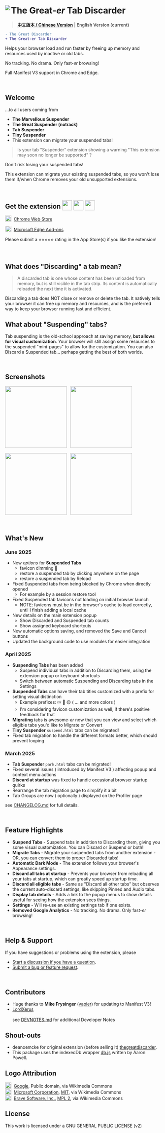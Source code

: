 # <img src="./src/img/icon48.png" align="left" /> The Great-*er* Tab Discarder

> **[中文版本 / Chinese Version](./README_zh.md)** | **English Version (current)**

```diff
- The Great Discarder
+ The Great-er Tab Discarder
```

Helps your browser load and run faster by freeing up memory and resources used by inactive or old tabs.

No tracking.  No drama.  Only fast-*er* browsing!

Full Manifest V3 support in Chrome and Edge.

<br>

## Welcome
...to all users coming from
- **The Marvellous Suspender**
- **The Great Suspender (notrack)**
- **Tab Suspender**
- **Tiny Suspender**
- This extension can migrate your suspended tabs!

> Is your tab "Suspender" extension showing a warning "This extension may soon no longer be supported" ?<br>

Don't risk losing your suspended tabs!

This extension can migrate your existing suspended tabs,
so you won't lose them if/when Chrome removes your old unsupported extensions.

<br>

## Get the extension   <img src="./src/img/chrome.svg" height="32" valign="text-bottom" /> <img src="./src/img/edge.svg" height="32" valign="text-bottom" /> <img src="./src/img/brave.svg" height="32" valign="text-bottom" />


<img src="./src/img/chrome.svg" height="20" valign="text-bottom" />&nbsp;
[Chrome Web Store](https://chromewebstore.google.com/detail/the-great-er-tab-discarder/plpkmjcnhhnpkblimgenmdhghfgghdpp)

<img src="./src/img/edge.svg" height="20" valign="text-bottom" />&nbsp;
[Microsoft Edge Add-ons](https://microsoftedge.microsoft.com/addons/detail/the-greater-tab-discarder/lieejiddoadedggjdkgeellgeeibbnai)

Please submit a ⭐⭐⭐⭐⭐ rating in the App Store(s) if you like the extension!

<br>

## What does "Discarding" a tab mean?
> A discarded tab is one whose content has been unloaded from memory, but is still visible in the tab strip.
> Its content is automatically reloaded the next time it is activated.

Discarding a tab does NOT close or remove or delete the tab.
It natively tells your browser it can free up memory and resources, and is the preferred way to keep your browser running fast and efficient.

## What about "Suspending" tabs?
Tab suspending is the old-school approach at saving memory, **but allows for visual customization**.
Your browser will still assign some resources to the suspended "mini-pages" to allow for the customization.
You can also Discard a Suspended tab...  perhaps getting the best of both worlds.

<br>

## Screenshots
<img src="./screenshots/Popup Light.png" height="200" /> &nbsp;
<img src="./screenshots/Options Light.png" height="200" /> &nbsp;

<img src="./screenshots/Popup Dark.png" height="200" /> &nbsp;
<img src="./screenshots/Options Dark.png" height="200" /> &nbsp;

<br>

## What's New

### June 2025
- New *options* for **Suspended Tabs**
  - favicon dimming 🎉
  - restore a suspended tab by clicking anywhere on the page
  - restore a suspended tab by Reload
- Fixed Suspended tabs from being blocked by Chrome when directly opened
  - For example by a session restore tool
- Fixed Suspended tab favicons not loading on initial browser launch
  - NOTE: favicons must be in the browser's cache to load correctly, until I finish adding a local cache
- New details on the main extension popup
  - Show Discarded and Suspended tab counts
  - Show assigned keyboard shortcuts
- New automatic options saving, and removed the Save and Cancel buttons
- Updated the background code to use modules for easier integration

### April 2025
- **Suspending Tabs** has been added
  - Suspend individual tabs in addition to Discarding them, using the extension popup or keyboard shortcuts
  - Switch between automatic Suspending and Discarding tabs in the Settings
- **Suspended Tabs** can have their tab titles customized with a prefix for setting visual distinction
  - Example prefixes: 💤 🔴 🟡 ( ... and more colors )
  - I'm considering favicon customization as well, if there's positive feedback for that
- **Migrating** tabs is awesome-*er* now that you can view and select which eligible tabs you'd like to Migrate or Convert
- **Tiny Suspender** `suspend.html` tabs can be migrated!
- Fixed tab migration to handle the different formats better, which should prevent looping

### March 2025
- **Tab Suspender** `park.html` tabs can be migrated!
- Fixed several issues ( introduced by Manifest V3 ) affecting popup and context menu actions
- **Discard at startup** was fixed to handle occasional browser startup quirks
- Rearrange the tab migration page to simplify it a bit
- Tab Groups are now ( optionally ) displayed on the Profiler page

see [CHANGELOG.md](./CHANGELOG.md) for full details.

<br>

## Feature Highlights
- **Suspend Tabs** - Suspend tabs in addition to Discarding them, giving you some visual customization.  You can Discard or Suspend or both!
- **Migrate Tabs** - Migrate your suspended tabs from another extension - OR, you can convert them to proper Discarded tabs!
- **Automatic Dark Mode** - The extension follows your browser's Appearance settings.
- **Discard all tabs at startup** - Prevents your browser from reloading all your tabs at startup, which can greatly speed up startup time.
- **Discard all eligible tabs** - Same as "Discard all other tabs" but observes the current auto-discard settings, like skipping Pinned and Audio tabs.
- **Display tab details** - Adds a link to the popup menus to show details useful for seeing how the extension sees things.
- **Settings** - Will re-use an existing settings tab if one exists.
- **Removed Google Analytics** - No tracking. No drama. Only fast-*er* browsing!

<br>

## Help & Support

If you have suggestions or problems using the extension, please
- [Start a discussion if you have a question](https://github.com/rkodey/the-great-er-discarder-er/discussions).
- [Submit a bug or feature request](https://github.com/rkodey/the-great-er-discarder-er/issues).

<br>

## Contributors
- Huge thanks to **Mike Frysinger** ([vapier](https://github.com/vapier)) for updating to Manifest V3!
- [LordXerus](https://github.com/LordXerus)
  <br><br>see [DEVNOTES.md](./DEVNOTES.md) for additional Developer Notes

## Shout-outs
- deanoemcke for original extension (before selling it) [thegreatdiscarder](https://github.com/deanoemcke/).
- This package uses the indexedDb wrapper [db.js](https://github.com/aaronpowell/db.js) written by Aaron Powell.

## Logo Attribution

<img src="./src/img/chrome.svg" height="20" valign="text-bottom" />&nbsp;
<a href="https://commons.wikimedia.org/wiki/File:Google_Chrome_icon_(February_2022).svg">Google</a>, Public domain, via Wikimedia Commons<br>
<img src="./src/img/edge.svg" height="20" valign="text-bottom" />&nbsp;
<a href="https://commons.wikimedia.org/wiki/File:Microsoft_Edge_logo_(2019).svg">Microsoft Corporation</a>, <a href="http://opensource.org/licenses/mit-license.php">MIT</a>, via Wikimedia Commons<br>
<img src="./src/img/brave.svg" height="20" valign="text-bottom" />&nbsp;
<a href="https://commons.wikimedia.org/wiki/File:Brave_lion_icon.svg">Brave Software, Inc.</a>, <a href="https://www.mozilla.org/en-US/MPL/2.0/">MPL 2</a>, via Wikimedia Commons<br>

## License

This work is licensed under a GNU GENERAL PUBLIC LICENSE (v2)
